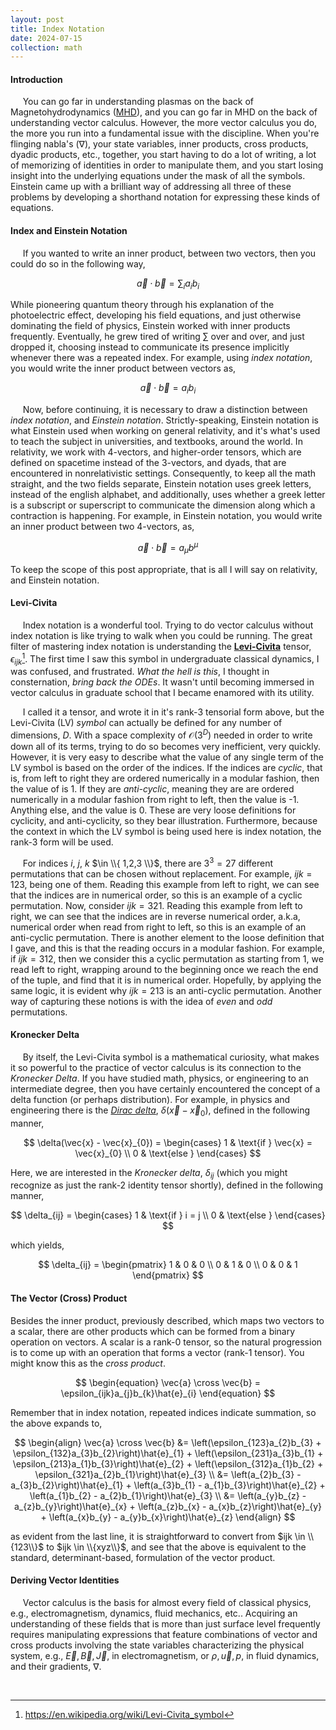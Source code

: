 ```yaml
---
layout: post
title: Index Notation
date: 2024-07-15
collection: math
---
```

#### Introduction
&nbsp;&nbsp;&nbsp;&nbsp; You can go far in understanding plasmas on the back of Magnetohydrodynamics ([MHD](./2024-06-15_mhd)), and you can go far in MHD on the back of understanding vector calculus. However, the more vector calculus you do, the more you run into a fundamental issue with the discipline. When you're flinging nabla's ($\nabla$), your state variables, inner products, cross products, dyadic products, etc., together, you start having to do a lot of writing, a lot of memorizing of identities in order to manipulate them, and you start losing insight into the underlying equations under the mask of all the symbols. Einstein came up with a brilliant way of addressing all three of these problems by developing a shorthand notation for expressing these kinds of equations.      

#### Index and Einstein Notation
&nbsp;&nbsp;&nbsp;&nbsp; If you wanted to write an inner product, between two vectors, then you could do so in the following way,

$$
\begin{equation}
\vec{a} \cdot \vec{b} = \sum_{i} a_{i}b_{i}
\end{equation}
$$

While pioneering quantum theory through his explanation of the photoelectric effect, developing his field equations, and just otherwise dominating the field of physics, Einstein worked with inner products frequently. Eventually, he grew tired of writing $\sum$ over and over, and just dropped it, choosing instead to communicate its presence implicitly whenever there was a repeated index. For example, using *index notation*, you would write the inner product between vectors as, 

$$
\begin{equation}
\vec{a} \cdot \vec{b} = a_{i}b_{i}
\end{equation}
$$

&nbsp;&nbsp;&nbsp;&nbsp; Now, before continuing, it is necessary to draw a distinction between *index notation*, and *Einstein notation*. Strictly-speaking, Einstein notation is what Einstein used when working on general relativity, and it's what's used to teach the subject in universities, and textbooks, around the world. In relativity, we work with 4-vectors, and higher-order tensors, which are defined on spacetime instead of the 3-vectors, and dyads, that are encountered in nonrelativistic settings. Consequently, to keep all the math straight, and the two fields separate, Einstein notation uses greek letters, instead of the english alphabet, and additionally, uses whether a greek letter is a subscript or superscript to communicate the dimension along which a contraction is happening. For example, in Einstein notation, you would write an inner product between two 4-vectors, as,

$$
\begin{equation}
\vec{a} \cdot \vec{b} = a_{\mu}b^{\mu}
\end{equation}
$$

To keep the scope of this post appropriate, that is all I will say on relativity, and Einstein notation.

#### Levi-Civita
&nbsp;&nbsp;&nbsp;&nbsp; Index notation is a wonderful tool. Trying to do vector calculus without index notation is like trying to walk when you could be running. The great filter of mastering index notation is understanding the [**Levi-Civita**](https://en.wikipedia.org/wiki/Levi-Civita_symbol) tensor, $\epsilon_{ijk}$[^1]. The first time I saw this symbol in undergraduate classical dynamics, I was confused, and frustrated. *What the hell is this*, I thought in consternation, *bring back the ODEs*. It wasn't until becoming immersed in vector calculus in graduate school that I became enamored with its utility. 

&nbsp;&nbsp;&nbsp;&nbsp; I called it a tensor, and wrote it in it's rank-3 tensorial form above, but the Levi-Civita (LV) *symbol* can actually be defined for any number of dimensions, $D$. With a space complexity of $\mathcal{O}(3^{D})$ needed in order to write down all of its terms, trying to do so becomes very inefficient, very quickly. However, it is very easy to describe what the value of any single term of the LV symbol is based on the order of the indices. If the indices are *cyclic*, that is, from left to right they are ordered numerically in a modular fashion, then the value of is 1. If they are *anti-cyclic*, meaning they are are ordered numerically in a modular fashion from right to left, then the value is -1. Anything else, and the value is 0. These are very loose definitions for cyclicity, and anti-cyclicity, so they bear illustration. Furthermore, because the context in which the LV symbol is being used here is index notation, the rank-3 form will be used.

&nbsp;&nbsp;&nbsp;&nbsp; For indices $i$, $j$, $k$ $\in \\{ 1,2,3 \\}$, there are $3^3 = 27$ different permutations that can be chosen without replacement. For example, $ijk = 123$, being one of them. Reading this example from left to right, we can see that the indices are in numerical order, so this is an example of a cyclic permutation. Now, consider $ijk = 321$. Reading this example from left to right, we can see that the indices are in reverse numerical order, a.k.a, numerical order when read from right to left, so this is an example of an anti-cyclic permutation. There is another element to the loose definition that I gave, and this is that the reading occurs in a modular fashion. For example, if $ijk = 312$, then we consider this a cyclic permutation as starting from 1, we read left to right, wrapping around to the beginning once we reach the end of the tuple, and find that it is in numerical order. Hopefully, by applying the same logic, it is evident why $ijk = 213$ is an anti-cyclic permutation. Another way of capturing these notions is with the idea of *even* and *odd* permutations.

#### Kronecker Delta
&nbsp;&nbsp;&nbsp;&nbsp; By itself, the Levi-Civita symbol is a mathematical curiosity, what makes it so powerful to the practice of vector calculus is its connection to the *Kronecker Delta*. If you have studied math, physics, or engineering to an intermediate degree, then you have certainly encountered the concept of a delta function (or perhaps distribution). For example, in physics and engineering there is the [*Dirac delta*](2024-07-16_diracdelta), $\delta(\vec{x} - \vec{x}_{0})$, defined in the following manner,

$$
\delta(\vec{x} - \vec{x}_{0}) = \begin{cases}
    1 & \text{if } \vec{x} = \vec{x}_{0} \\
    0 & \text{else } 
\end{cases}
$$

Here, we are interested in the *Kronecker delta*, $\delta_{ij}$ (which you might recognize as just the rank-2 identity tensor shortly), defined in the following manner,

$$
\delta_{ij} = \begin{cases}
    1 & \text{if } i = j \\
    0 & \text{else }
\end{cases}
$$

which yields,

$$
\delta_{ij} = \begin{pmatrix}
    1 & 0 & 0 \\
    0 & 1 & 0 \\
    0 & 0 & 1 
\end{pmatrix}
$$

#### The Vector (Cross) Product
Besides the inner product, previously described, which maps two vectors to a scalar, there are other products which can be formed from a binary operation on vectors. A scalar is a rank-0 tensor, so the natural progression is to come up with an operation that forms a vector (rank-1 tensor). You might know this as the *cross product*. 

$$
\begin{equation}
\vec{a} \cross \vec{b} = \epsilon_{ijk}a_{j}b_{k}\hat{e}_{i}
\end{equation}
$$

Remember that in index notation, repeated indices indicate summation, so the above expands to,

$$
\begin{align}
\vec{a} \cross \vec{b} &= \left(\epsilon_{123}a_{2}b_{3} + \epsilon_{132}a_{3}b_{2}\right)\hat{e}_{1} 
                            + \left(\epsilon_{231}a_{3}b_{1} + \epsilon_{213}a_{1}b_{3}\right)\hat{e}_{2}
                            + \left(\epsilon_{312}a_{1}b_{2} + \epsilon_{321}a_{2}b_{1}\right)\hat{e}_{3} \\
                    &= \left(a_{2}b_{3} - a_{3}b_{2}\right)\hat{e}_{1} 
                        + \left(a_{3}b_{1} - a_{1}b_{3}\right)\hat{e}_{2}
                        + \left(a_{1}b_{2} - a_{2}b_{1}\right)\hat{e}_{3} \\
                    &= \left(a_{y}b_{z} - a_{z}b_{y}\right)\hat{e}_{x} 
                        + \left(a_{z}b_{x} - a_{x}b_{z}\right)\hat{e}_{y}
                        + \left(a_{x}b_{y} - a_{y}b_{x}\right)\hat{e}_{z}
\end{align}
$$

as evident from the last line, it is straightforward to convert from $ijk \in \\{123\\}$ to $ijk \in \\{xyz\\}$, and see that the above is equivalent to the standard, determinant-based, formulation of the vector product.   

#### Deriving Vector Identities
&nbsp;&nbsp;&nbsp;&nbsp; Vector calculus is the basis for almost every field of classical physics, e.g., electromagnetism, dynamics, fluid mechanics, etc.. Acquiring an understanding of these fields that is more than just surface level frequently requires manipulating expressions that feature combinations of vector and cross products involving the state variables characterizing the physical system, e.g., $\vec{E}, \vec{B}, \vec{J}$, in electromagnetism, or $\rho, \vec{u}, p$, in fluid dynamics, and their gradients, $\nabla$. 

&nbsp;&nbsp;&nbsp;&nbsp;


<!-- References -->
[^1]: https://en.wikipedia.org/wiki/Levi-Civita_symbol
